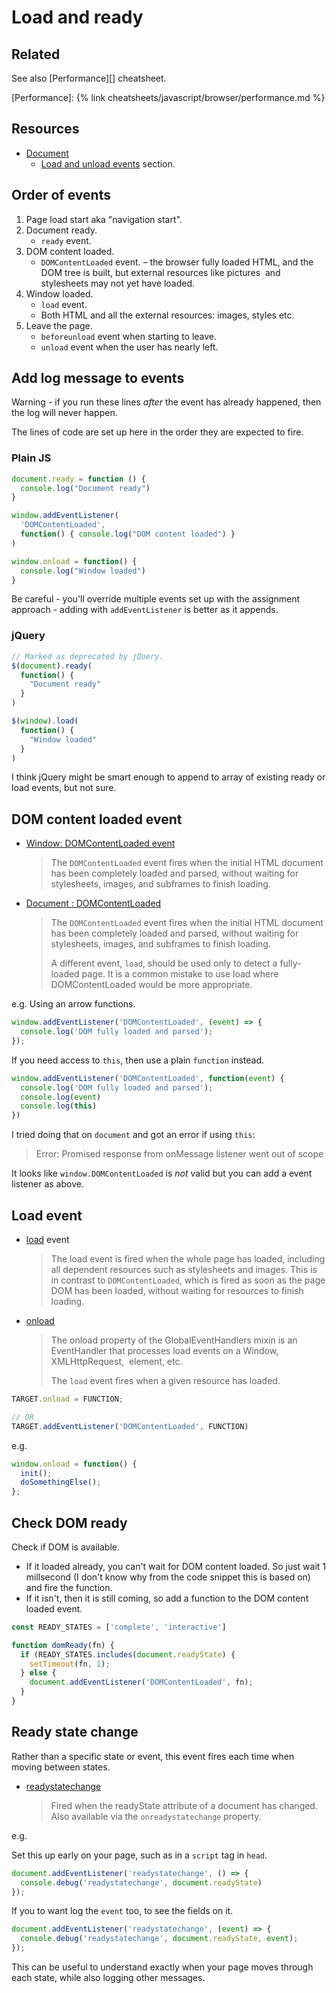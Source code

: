 # Load and ready


## Related

See also [Performance][] cheatsheet.

[Performance]: {% link cheatsheets/javascript/browser/performance.md %}


## Resources

- [Document](https://developer.mozilla.org/en-US/docs/Web/API/Document)
     - [Load and unload events](https://developer.mozilla.org/en-US/docs/Web/API/Document#load_unload_events) section.


## Order of events

1. Page load start aka "navigation start".
1. Document ready.
    - `ready` event.
1. DOM content loaded.
    - `DOMContentLoaded` event.
    – the browser fully loaded HTML, and the DOM tree is built, but external resources like pictures <img> and stylesheets may not yet have loaded.
1. Window loaded.
    - `load` event.
    - Both HTML and all the external resources: images, styles etc.
1. Leave the page.
    - `beforeunload` event when starting to leave.
    - `unload` event when the user has nearly left.


## Add log message to events

Warning - if you run these lines _after_ the event has already happened, then the log will never happen.

The lines of code are set up here in the order they are expected to fire.

### Plain JS

```javascript
document.ready = function () {
  console.log("Document ready")
}

window.addEventListener(
  'DOMContentLoaded',
  function() { console.log("DOM content loaded") }
)

window.onload = function() {
  console.log("Window loaded")
}
```

Be careful - you'll override multiple events set up with the assignment approach - adding with `addEventListener` is better as it appends.

### jQuery

```javascript
// Marked as deprecated by jQuery.
$(document).ready(
  function() {
    "Document ready"
  }
)

$(window).load(
  function() {
    "Window loaded"
  }
)
```

I think jQuery might be smart enough to append to array of existing ready or load events, but not sure.


## DOM content loaded event

- [Window: DOMContentLoaded event](https://developer.mozilla.org/en-US/docs/Web/API/Window/DOMContentLoaded_event)
    > The `DOMContentLoaded` event fires when the initial HTML document has been completely loaded and parsed, without waiting for stylesheets, images, and subframes to finish loading.
- [Document : DOMContentLoaded](https://developer.mozilla.org/en-US/docs/Web/API/Window/DOMContentLoaded_event)
    > The `DOMContentLoaded` event fires when the initial HTML document has been completely loaded and parsed, without waiting for stylesheets, images, and subframes to finish loading.
    >
    > A different event, `load`, should be used only to detect a fully-loaded page. It is a common mistake to use load where DOMContentLoaded would be more appropriate.

e.g. Using an arrow functions.

```javascript
window.addEventListener('DOMContentLoaded', (event) => {
  console.log('DOM fully loaded and parsed');
});
```

If you need access to `this`, then use a plain `function` instead.

```javascript
window.addEventListener('DOMContentLoaded', function(event) {
  console.log('DOM fully loaded and parsed');
  console.log(event)
  console.log(this)
})
```

I tried doing that on `document` and got an error if using `this`:

> Error: Promised response from onMessage listener went out of scope

It looks like `window.DOMContentLoaded` is _not_ valid but you can add a event listener as above.


## Load event

- [load](https://developer.mozilla.org/en-US/docs/Web/API/Window/load_event) event
    > The load event is fired when the whole page has loaded, including all dependent resources such as stylesheets and images. This is in contrast to `DOMContentLoaded`, which is fired as soon as the page DOM has been loaded, without waiting for resources to finish loading.
- [onload](https://developer.mozilla.org/en-US/docs/Web/API/GlobalEventHandlers/onload)
    > The onload property of the GlobalEventHandlers mixin is an EventHandler that processes load events on a Window, XMLHttpRequest, <img> element, etc.
    >
    > The `load` event fires when a given resource has loaded.

```javascript
TARGET.onload = FUNCTION;

// OR
TARGET.addEventListener('DOMContentLoaded', FUNCTION)
```

e.g.

```javascript
window.onload = function() {
  init();
  doSomethingElse();
};
```


## Check DOM ready

Check if DOM is available.

- If it loaded already, you can't wait for DOM content loaded. So just wait 1 millsecond (I don't know why from the code snippet this is based on) and fire the function.
- If it isn't, then it is still coming, so add a function to the DOM content loaded event.

```javascript
const READY_STATES = ['complete', 'interactive']

function domReady(fn) {
  if (READY_STATES.includes(document.readyState) {
    setTimeout(fn, 1);
  } else {
    document.addEventListener('DOMContentLoaded', fn);
  }
}
```


## Ready state change

Rather than a specific state or event, this event fires each time when moving between states.

- [readystatechange](https://developer.mozilla.org/en-US/docs/Web/API/Document/readystatechange_event)
    > Fired when the readyState attribute of a document has changed. Also available via the `onreadystatechange` property.

e.g.

Set this up early on your page, such as in a `script` tag in `head`.

```javascript
document.addEventListener('readystatechange', () => {
  console.debug('readystatechange', document.readyState)
});
```

If you to want log the `event` too, to see the fields on it.

```javascript
document.addEventListener('readystatechange', (event) => {
  console.debug('readystatechange', document.readyState, event);
});
```

This can be useful to understand exactly when your page moves through each state, while also logging other messages.
